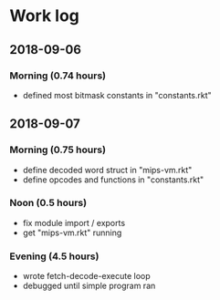 # Work log
## 2018-09-06
### Morning (0.74 hours)
- defined most bitmask constants in "constants.rkt"


## 2018-09-07
### Morning (0.75 hours)
- define decoded word struct in "mips-vm.rkt"
- define opcodes and functions in "constants.rkt"

### Noon (0.5 hours)
- fix module import / exports
- get "mips-vm.rkt" running

### Evening (4.5 hours)
- wrote fetch-decode-execute loop
- debugged until simple program ran

